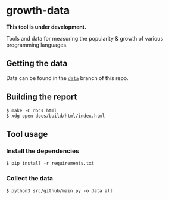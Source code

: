 # growth-data

**This tool is under development.**

Tools and data for measuring the popularity & growth of various programming languages.


## Getting the data

Data can be found in the [`data`](https://github.com/appliedfm/growth-data/tree/data/data) branch of this repo.


## Building the report

```console
$ make -C docs html
$ xdg-open docs/build/html/index.html
```


## Tool usage

### Install the dependencies

```console
$ pip install -r requirements.txt
```

### Collect the data

```console
$ python3 src/github/main.py -o data all
```
